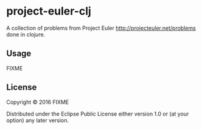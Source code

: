 # project-euler-clj
A collection of problems from Project Euler http://projecteuler.net/problems done in clojure.

## Usage

FIXME

## License

Copyright © 2016 FIXME

Distributed under the Eclipse Public License either version 1.0 or (at
your option) any later version.
